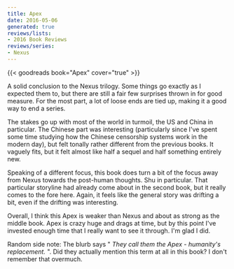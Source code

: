 ```yaml
---
title: Apex
date: 2016-05-06
generated: true
reviews/lists:
- 2016 Book Reviews
reviews/series:
- Nexus
---
```

{{< goodreads book="Apex" cover="true" >}}

A solid conclusion to the Nexus trilogy. Some things go exactly as I expected them to, but there are still a fair few surprises thrown in for good measure. For the most part, a lot of loose ends are tied up, making it a good way to end a series.  

The stakes go up with most of the world in turmoil, the US and China in particular. The Chinese part was interesting (particularly since I've spent some time studying how the Chinese censorship systems work in the modern day), but felt tonally rather different from the previous books. It vaguely fits, but it felt almost like half a sequel and half something entirely new.  

<!--more-->

Speaking of a different focus, this book does turn a bit of the focus away from Nexus towards the post-human thoughts. Shu in particular. That particular storyline had already come about in the second book, but it really comes to the fore here. Again, it feels like the general story was drifting a bit, even if the drifting was interesting.  

Overall, I think this Apex is weaker than Nexus and about as strong as the middle book. Apex is crazy huge and drags at time, but by this point I've invested enough time that I really want to see it through. I'm glad I did.  

Random side note: The blurb says " _They call them the Apex - humanity's replacement._ ". Did they actually mention this term at all in this book? I don't remember that overmuch.


